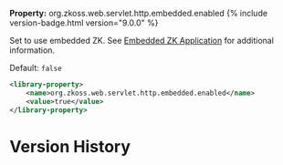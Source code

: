 **Property:** org.zkoss.web.servlet.http.embedded.enabled
{% include version-badge.html version="9.0.0" %}

Set to use embedded ZK. See [Embedded ZK Application]({{site.baseurl}}/zk_dev_ref/integration/embedded_zk_application)
for additional information.

Default: `false`

```xml
<library-property>
    <name>org.zkoss.web.servlet.http.embedded.enabled</name>
    <value>true</value>
</library-property>
```

# Version History
